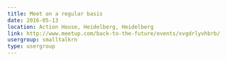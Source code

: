 ```yaml
---
title: Meet on a regular basis
date: 2016-05-13
location: Action House, Heidelberg, Heidelberg
link: http://www.meetup.com/back-to-the-future/events/xvgdrlyvhbrb/
usergroup: smalltalkrn
type: usergroup
---
```

